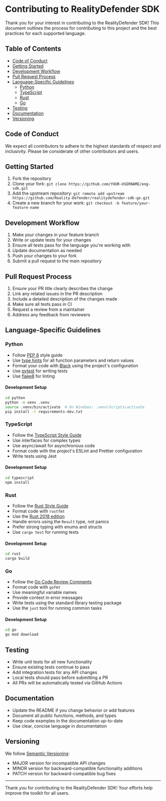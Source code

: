 # Contributing to RealityDefender SDK

Thank you for your interest in contributing to the RealityDefender SDK! This document outlines the process for contributing to this project and the best practices for each supported language.

## Table of Contents
- [Code of Conduct](#code-of-conduct)
- [Getting Started](#getting-started)
- [Development Workflow](#development-workflow)
- [Pull Request Process](#pull-request-process)
- [Language-Specific Guidelines](#language-specific-guidelines)
  - [Python](#python)
  - [TypeScript](#typescript)
  - [Rust](#rust)
  - [Go](#go)
- [Testing](#testing)
- [Documentation](#documentation)
- [Versioning](#versioning)

## Code of Conduct

We expect all contributors to adhere to the highest standards of respect and inclusivity. Please be considerate of other contributors and users.

## Getting Started

1. Fork the repository
2. Clone your fork: `git clone https://github.com/YOUR-USERNAME/eng-sdk.git`
3. Add the upstream repository: `git remote add upstream https://github.com/Reality-Defender/realitydefender-sdk-go.git`
4. Create a new branch for your work: `git checkout -b feature/your-feature-name`

## Development Workflow

1. Make your changes in your feature branch
2. Write or update tests for your changes
3. Ensure all tests pass for the language you're working with
4. Update documentation as needed
5. Push your changes to your fork
6. Submit a pull request to the main repository

## Pull Request Process

1. Ensure your PR title clearly describes the change
2. Link any related issues in the PR description
3. Include a detailed description of the changes made
4. Make sure all tests pass in CI
5. Request a review from a maintainer
6. Address any feedback from reviewers

## Language-Specific Guidelines

### Python

- Follow [PEP 8](https://www.python.org/dev/peps/pep-0008/) style guide
- Use [type hints](https://docs.python.org/3/library/typing.html) for all function parameters and return values
- Format your code with [Black](https://black.readthedocs.io/) using the project's configuration
- Use [pytest](https://docs.pytest.org/) for writing tests
- Use [flake8](https://flake8.pycqa.org/) for linting

#### Development Setup

```bash
cd python
python -m venv .venv
source .venv/bin/activate  # On Windows: .venv\Scripts\activate
pip install -r requirements-dev.txt
```

### TypeScript

- Follow the [TypeScript Style Guide](https://google.github.io/styleguide/tsguide.html)
- Use interfaces for complex types
- Use async/await for asynchronous code
- Format code with the project's ESLint and Prettier configuration
- Write tests using Jest

#### Development Setup

```bash
cd typescript
npm install
```

### Rust

- Follow the [Rust Style Guide](https://doc.rust-lang.org/1.0.0/style/README.html)
- Format code with `rustfmt`
- Use the [Rust 2018 edition](https://doc.rust-lang.org/edition-guide/rust-2018/index.html)
- Handle errors using the `Result` type, not panics
- Prefer strong typing with enums and structs
- Use `cargo test` for running tests

#### Development Setup

```bash
cd rust
cargo build
```

### Go

- Follow the [Go Code Review Comments](https://github.com/golang/go/wiki/CodeReviewComments)
- Format code with `gofmt`
- Use meaningful variable names
- Provide context in error messages
- Write tests using the standard library testing package
- Use the `just` tool for running common tasks

#### Development Setup

```bash
cd go
go mod download
```

## Testing

- Write unit tests for all new functionality
- Ensure existing tests continue to pass
- Add integration tests for any API changes
- Local tests should pass before submitting a PR
- All PRs will be automatically tested via GitHub Actions

## Documentation

- Update the README if you change behavior or add features
- Document all public functions, methods, and types
- Keep code examples in the documentation up-to-date
- Use clear, concise language in documentation

## Versioning

We follow [Semantic Versioning](https://semver.org/):
- MAJOR version for incompatible API changes
- MINOR version for backward-compatible functionality additions
- PATCH version for backward-compatible bug fixes

---

Thank you for contributing to the RealityDefender SDK! Your efforts help improve the toolkit for all users. 

